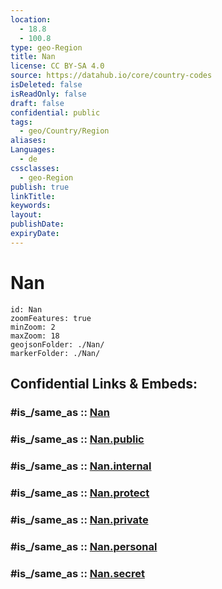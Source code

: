 ```yaml
---
location:
  - 18.8
  - 100.8
type: geo-Region
title: Nan
license: CC BY-SA 4.0
source: https://datahub.io/core/country-codes
isDeleted: false
isReadOnly: false
draft: false
confidential: public
tags:
  - geo/Country/Region
aliases:
Languages:
  - de
cssclasses:
  - geo-Region
publish: true
linkTitle:
keywords:
layout:
publishDate:
expiryDate:
---
```


# Nan

```leaflet
id: Nan
zoomFeatures: true 
minZoom: 2 
maxZoom: 18
geojsonFolder: ./Nan/
markerFolder: ./Nan/
```


## Confidential Links & Embeds: 

### #is_/same_as :: [Nan](/_Standards/Earth/Continent/Asia/Asia~South~East/Thailand/Provinces~Thailand/Nan.md) 

### #is_/same_as :: [Nan.public](/_public/Earth/Continent/Asia/Asia~South~East/Thailand/Provinces~Thailand/Nan.public.md) 

### #is_/same_as :: [Nan.internal](/_internal/Earth/Continent/Asia/Asia~South~East/Thailand/Provinces~Thailand/Nan.internal.md) 

### #is_/same_as :: [Nan.protect](/_protect/Earth/Continent/Asia/Asia~South~East/Thailand/Provinces~Thailand/Nan.protect.md) 

### #is_/same_as :: [Nan.private](/_private/Earth/Continent/Asia/Asia~South~East/Thailand/Provinces~Thailand/Nan.private.md) 

### #is_/same_as :: [Nan.personal](/_personal/Earth/Continent/Asia/Asia~South~East/Thailand/Provinces~Thailand/Nan.personal.md) 

### #is_/same_as :: [Nan.secret](/_secret/Earth/Continent/Asia/Asia~South~East/Thailand/Provinces~Thailand/Nan.secret.md)

